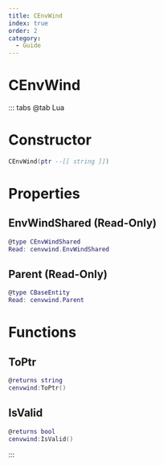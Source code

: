 ```yaml
---
title: CEnvWind
index: true
order: 2
category:
  - Guide
---
```


# CEnvWind

::: tabs
@tab Lua
# Constructor
```lua
CEnvWind(ptr --[[ string ]])
```
# Properties
## EnvWindShared (Read-Only)
```lua
@type CEnvWindShared
Read: cenvwind.EnvWindShared
```
## Parent (Read-Only)
```lua
@type CBaseEntity
Read: cenvwind.Parent
```
# Functions
## ToPtr
```lua
@returns string
cenvwind:ToPtr()
```
## IsValid
```lua
@returns bool
cenvwind:IsValid()
```

:::